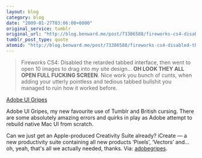 ```yaml
---
layout: blog
category: blog
date: "2009-01-27T03:06:00+0000"
original_service: tumblr
original_url: "http://blog.benward.me/post/73386588/fireworks-cs4-disabled-the-retarded-tabbed"
tumblr_post_type: quote
atomid: "http://blog.benward.me/post/73386588/fireworks-cs4-disabled-the-retarded-tabbed"
---
```

> Fireworks CS4: Disabled the retarded tabbed interface, then went to open 10 images to drag into my site design… <strong>OH LOOK THEY ALL OPEN FULL FUCKING SCREEN</strong>. Nice work you bunch of cunts, when adding your utterly pointless and tedious tabbed bullshit you managed to ruin how it worked before. 

<a href="http://adobegripes.tumblr.com/">Adobe UI Gripes</a>

Adobe UI Gripes, my new favourite use of Tumblr and British cursing. There are some absolutely amazing errors and quirks in play as Adobe attempt to rebuild native Mac UI from scratch.

Can we just get an Apple-produced Creativity Suite already? iCreate — a new productivity suite containing all new products ‘Pixels’, ‘Vectors’ and… oh, yeah, that's all we actually needed, thanks.
Via: [adobegripes](http://adobegripes.tumblr.com/).